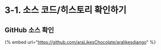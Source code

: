 # 3-1. 소스 코드/히스토리 확인하기

## GitHub 소스 확인

{% embed url="https://github.com/araLikesChocolate/aralikesdjango" %}



